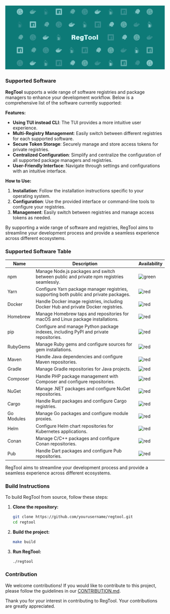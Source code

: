 ![banner](./assets/banner.jpg)

### Supported Software

**RegTool** supports a wide range of software registries and package managers to enhance your development workflow. Below is a comprehensive list of the software currently supported:

**Features:**

- **Using TUI instead CLI**: The TUI provides a more intuitive user experience.
- **Multi-Registry Management**: Easily switch between different registries for each supported software.
- **Secure Token Storage**: Securely manage and store access tokens for private registries.
- **Centralized Configuration**: Simplify and centralize the configuration of all supported package managers and registries.
- **User-Friendly Interface**: Navigate through settings and configurations with an intuitive interface.

**How to Use:**

1. **Installation**: Follow the installation instructions specific to your operating system.
2. **Configuration**: Use the provided interface or command-line tools to configure your registries.
3. **Management**: Easily switch between registries and manage access tokens as needed.

By supporting a wide range of software and registries, RegTool aims to streamline your development process and provide a seamless experience across different ecosystems.

### Supported Software Table

| Name       | Description                                                                              | Availability                                                        |
| ---------- | ---------------------------------------------------------------------------------------- | ------------------------------------------------------------------- |
| npm        | Manage Node.js packages and switch between public and private npm registries seamlessly. | ![green](https://img.shields.io/badge/status-available-brightgreen) |
| Yarn       | Configure Yarn package manager registries, supporting both public and private packages.  | ![red](https://img.shields.io/badge/status-unavailable-red)         |
| Docker     | Handle Docker image registries, including Docker Hub and private Docker registries.      | ![red](https://img.shields.io/badge/status-unavailable-red)         |
| Homebrew   | Manage Homebrew taps and repositories for macOS and Linux package installations.         | ![red](https://img.shields.io/badge/status-unavailable-red)         |
| pip        | Configure and manage Python package indexes, including PyPI and private repositories.    | ![red](https://img.shields.io/badge/status-unavailable-red)         |
| RubyGems   | Manage Ruby gems and configure sources for gem installations.                            | ![red](https://img.shields.io/badge/status-unavailable-red)         |
| Maven      | Handle Java dependencies and configure Maven repositories.                               | ![red](https://img.shields.io/badge/status-unavailable-red)         |
| Gradle     | Manage Gradle repositories for Java projects.                                            | ![red](https://img.shields.io/badge/status-unavailable-red)         |
| Composer   | Handle PHP package management with Composer and configure repositories.                  | ![red](https://img.shields.io/badge/status-unavailable-red)         |
| NuGet      | Manage .NET packages and configure NuGet repositories.                                   | ![red](https://img.shields.io/badge/status-unavailable-red)         |
| Cargo      | Handle Rust packages and configure Cargo registries.                                     | ![red](https://img.shields.io/badge/status-unavailable-red)         |
| Go Modules | Manage Go packages and configure module proxies.                                         | ![red](https://img.shields.io/badge/status-unavailable-red)         |
| Helm       | Configure Helm chart repositories for Kubernetes applications.                           | ![red](https://img.shields.io/badge/status-unavailable-red)         |
| Conan      | Manage C/C++ packages and configure Conan repositories.                                  | ![red](https://img.shields.io/badge/status-unavailable-red)         |
| Pub        | Handle Dart packages and configure Pub repositories.                                     | ![red](https://img.shields.io/badge/status-unavailable-red)         |

RegTool aims to streamline your development process and provide a seamless experience across different ecosystems.

### Build Instructions

To build RegTool from source, follow these steps:

1. **Clone the repository:**

   ```sh
   git clone https://github.com/yourusername/regtool.git
   cd regtool
   ```

2. **Build the project:**

   ```sh
   make build
   ```

3. **Run RegTool:**
   ```sh
   ./regtool
   ```

### Contribution

We welcome contributions! If you would like to contribute to this project, please follow the guidelines in our [CONTRIBUTION.md](./CONTRIBUTION.md).

Thank you for your interest in contributing to RegTool. Your contributions are greatly appreciated.
